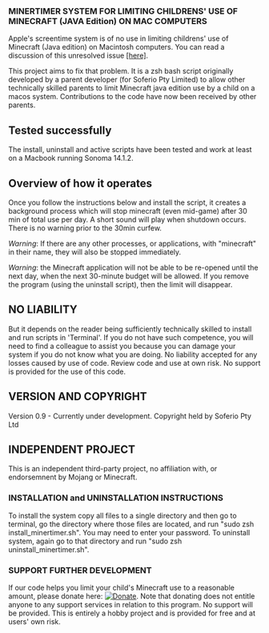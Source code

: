 ### MINERTIMER SYSTEM FOR LIMITING CHILDRENS' USE OF MINECRAFT (JAVA Edition) ON MAC COMPUTERS

Apple's screentime system is of no use in limiting childrens' use of Minecraft (Java edition) on Macintosh computers. You can read a discussion of this unresolved issue [[here]]( https://bugs.mojang.com/browse/MCL-14705?page=com.atlassian.jira.plugin.system.issuetabpanels%3Acomment-tabpanel&showAll=true).

This project aims to fix that problem. It is a zsh bash script originally developed by a parent developer (for Soferio Pty Limited) to allow other technically skilled parents to limit Minecraft java edition use by a child on a macos system. Contributions to the code have now been received by other parents.

## Tested successfully
The install, uninstall and active scripts have been tested and work at least on a Macbook running Sonoma 14.1.2.

## Overview of how it operates

 Once you follow the instructions below and install the script, it creates a background process which will stop minecraft (even mid-game) after 30 min of total use per day. A short sound will play when shutdown occurs. There is no warning prior to the 30min curfew. 

 *Warning*: If there are any other processes, or applications, with "minecraft" in their name, they will also be stopped immediately.

 *Warning*: the Minecraft application will not be able to be re-opened until the next day, when the next 30-minute budget will be allowed. If you remove the program (using the uninstall script), then the limit will disappear.

## NO LIABILITY
But it depends on the reader being sufficiently technically skilled to install and run scripts in 'Terminal'. If you do not have such competence, you will need to find a colleague to assist you because you can damage your system if you do not know what you are doing.
No liability accepted for any losses caused by use of code. Review code and use at own risk. No support is provided for the use of this code.

## VERSION AND COPYRIGHT
Version 0.9 - Currently under development.
Copyright held by Soferio Pty Ltd

## INDEPENDENT PROJECT
This is an independent third-party project, no affiliation with, or endorsemnent by Mojang or Minecraft.

### INSTALLATION and UNINSTALLATION INSTRUCTIONS

To install the system copy all files to a single directory and then go to terminal, go the directory where those files are located, and run "sudo zsh install_minertimer.sh". You may need to enter your password. To uninstall system, again go to that directory and run "sudo zsh uninstall_minertimer.sh".

### SUPPORT FURTHER DEVELOPMENT
If our code helps you limit your child's Minecraft use to a reasonable amount, please donate here:
[![Donate](https://img.shields.io/badge/Donate-Stripe-green.svg)](https://donate.stripe.com/14kaER0xs4L13cI000). Note that donating does not entitle anyone to any support services in relation to this program. No support will be provided. This is entirely a hobby project and is provided for free and at users' own risk.
